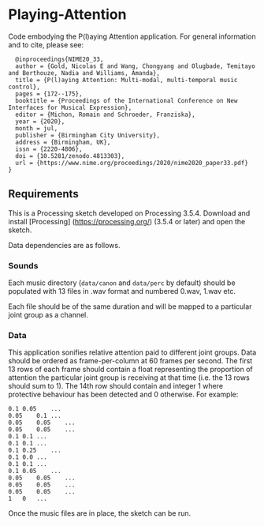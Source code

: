 # Playing-Attention
Code embodying the P(l)aying Attention application.  For general information and to cite, please see:

```
  @inproceedings{NIME20_33,
  author = {Gold, Nicolas E and Wang, Chongyang and Olugbade, Temitayo and Berthouze, Nadia and Williams, Amanda},
  title = {P(l)aying Attention: Multi-modal, multi-temporal music control},
  pages = {172--175},
  booktitle = {Proceedings of the International Conference on New Interfaces for Musical Expression},
  editor = {Michon, Romain and Schroeder, Franziska},
  year = {2020},
  month = jul,
  publisher = {Birmingham City University},
  address = {Birmingham, UK},
  issn = {2220-4806},
  doi = {10.5281/zenodo.4813303},
  url = {https://www.nime.org/proceedings/2020/nime2020_paper33.pdf}
}
```

## Requirements
This is a Processing sketch developed on Processing 3.5.4.  Download and install [Processing] (https://processing.org/) (3.5.4 or later) and open the sketch.

Data dependencies are as follows.
### Sounds
Each music directory (`data/canon` and `data/perc` by default) should be populated with 13 files in .wav format and numbered 0.wav, 1.wav etc.

Each file should be of the same duration and will be mapped to a particular joint group as a channel.

### Data
This application sonifies relative attention paid to different joint groups.  Data should be ordered as frame-per-column at 60 frames per second.  The first 13 rows of each frame should contain a float representing the proportion of attention the particular joint group is receiving at that time (i.e. the 13 rows should sum to 1).  The 14th row should contain and integer 1 where protective behaviour has been detected and 0 otherwise.  For example:

```
0.1	0.05	...
0.05	0.1	...
0.05	0.05	...
0.05	0.05	...
0.1	0.1	...
0.1	0.1	...
0.1	0.25	...
0.1	0.0	...
0.1	0.1	...
0.1	0.05	...
0.05	0.05	...
0.05	0.05	...
0.05	0.05	...
1	0	...
```

Once the music files are in place, the sketch can be run.
